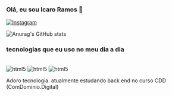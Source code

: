 
### Olá, eu sou Icaro Ramos 🤙
[![Instagram](https://img.shields.io/badge/Instagram-E4405F?style=for-the-badge&logo=instagram&logoColor=white)](https://instagram.com/jpeg.icaro/)


![Anurag's GitHub stats](https://github-readme-stats.vercel.app/api?username=Icarowillams&show_icons=true&theme=dark)

### tecnologias que eu uso no meu dia a dia

<div style = "display: inline_block"><br/>
<img  alt="html5" src="https://img.shields.io/badge/HTML5-E34F26?style=for-the-badge&logo=html5&logoColor=white" />
<img  alt="html5" src="https://img.shields.io/badge/JavaScript-323330?style=for-the-badge&logo=javascript&logoColor=F7DF1E" />
<img  alt="html5" src="https://img.shields.io/badge/CSS3-1572B6?style=for-the-badge&logo=css3&logoColor=white" />
</div>

Adoro tecnologia. atualmente estudando back end no curso CDD (ComDomínio.Digital)
